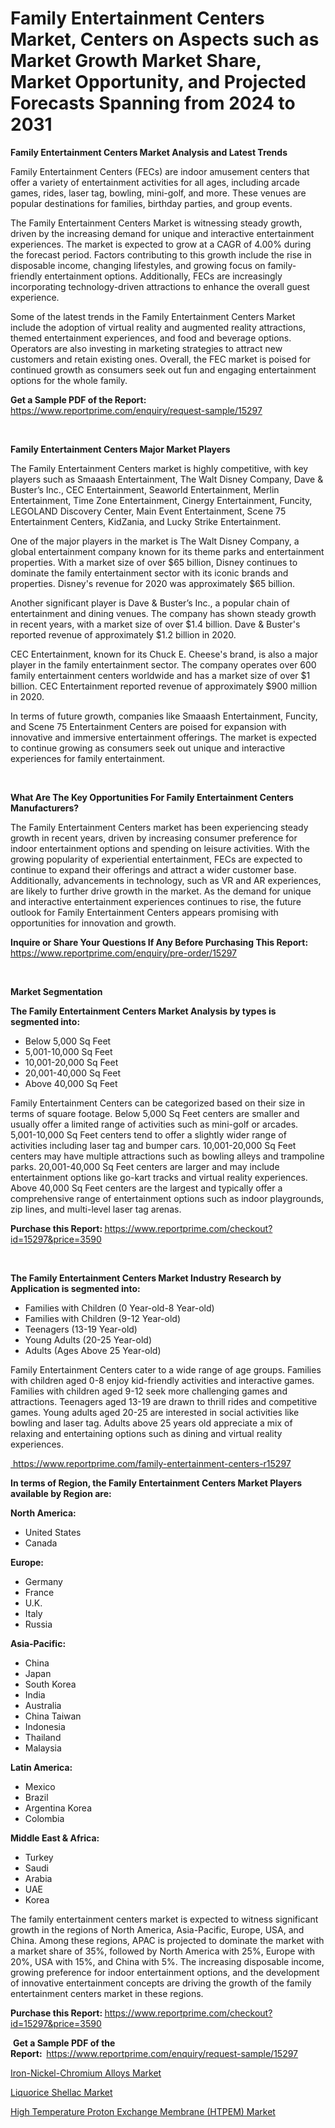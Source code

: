 <p><h1>Family Entertainment Centers Market, Centers on Aspects such as Market Growth Market Share, Market Opportunity, and Projected Forecasts Spanning from 2024 to 2031</h1></p><p><strong>Family Entertainment Centers Market Analysis and Latest Trends</strong></p>
<p><p>Family Entertainment Centers (FECs) are indoor amusement centers that offer a variety of entertainment activities for all ages, including arcade games, rides, laser tag, bowling, mini-golf, and more. These venues are popular destinations for families, birthday parties, and group events.</p><p>The Family Entertainment Centers Market is witnessing steady growth, driven by the increasing demand for unique and interactive entertainment experiences. The market is expected to grow at a CAGR of 4.00% during the forecast period. Factors contributing to this growth include the rise in disposable income, changing lifestyles, and growing focus on family-friendly entertainment options. Additionally, FECs are increasingly incorporating technology-driven attractions to enhance the overall guest experience.</p><p>Some of the latest trends in the Family Entertainment Centers Market include the adoption of virtual reality and augmented reality attractions, themed entertainment experiences, and food and beverage options. Operators are also investing in marketing strategies to attract new customers and retain existing ones. Overall, the FEC market is poised for continued growth as consumers seek out fun and engaging entertainment options for the whole family.</p></p>
<p><strong>Get a Sample PDF of the Report:&nbsp;</strong> <a href="https://www.reportprime.com/enquiry/request-sample/15297">https://www.reportprime.com/enquiry/request-sample/15297</a></p>
<p>&nbsp;</p>
<p><strong>Family Entertainment Centers Major Market Players</strong></p>
<p><p>The Family Entertainment Centers market is highly competitive, with key players such as Smaaash Entertainment, The Walt Disney Company, Dave & Buster’s Inc., CEC Entertainment, Seaworld Entertainment, Merlin Entertainment, Time Zone Entertainment, Cinergy Entertainment, Funcity, LEGOLAND Discovery Center, Main Event Entertainment, Scene 75 Entertainment Centers, KidZania, and Lucky Strike Entertainment.</p><p>One of the major players in the market is The Walt Disney Company, a global entertainment company known for its theme parks and entertainment properties. With a market size of over $65 billion, Disney continues to dominate the family entertainment sector with its iconic brands and properties. Disney's revenue for 2020 was approximately $65 billion.</p><p>Another significant player is Dave & Buster’s Inc., a popular chain of entertainment and dining venues. The company has shown steady growth in recent years, with a market size of over $1.4 billion. Dave & Buster's reported revenue of approximately $1.2 billion in 2020.</p><p>CEC Entertainment, known for its Chuck E. Cheese's brand, is also a major player in the family entertainment sector. The company operates over 600 family entertainment centers worldwide and has a market size of over $1 billion. CEC Entertainment reported revenue of approximately $900 million in 2020.</p><p>In terms of future growth, companies like Smaaash Entertainment, Funcity, and Scene 75 Entertainment Centers are poised for expansion with innovative and immersive entertainment offerings. The market is expected to continue growing as consumers seek out unique and interactive experiences for family entertainment.</p></p>
<p>&nbsp;</p>
<p><strong>What Are The Key Opportunities For Family Entertainment Centers Manufacturers?</strong></p>
<p><p>The Family Entertainment Centers market has been experiencing steady growth in recent years, driven by increasing consumer preference for indoor entertainment options and spending on leisure activities. With the growing popularity of experiential entertainment, FECs are expected to continue to expand their offerings and attract a wider customer base. Additionally, advancements in technology, such as VR and AR experiences, are likely to further drive growth in the market. As the demand for unique and interactive entertainment experiences continues to rise, the future outlook for Family Entertainment Centers appears promising with opportunities for innovation and growth.</p></p>
<p><strong>Inquire or Share Your Questions If Any Before Purchasing This Report:</strong> <a href="https://www.reportprime.com/enquiry/pre-order/15297">https://www.reportprime.com/enquiry/pre-order/15297</a></p>
<p>&nbsp;</p>
<p><strong>Market Segmentation</strong></p>
<p><strong>The Family Entertainment Centers Market Analysis by types is segmented into:</strong></p>
<p><ul><li>Below 5,000 Sq Feet</li><li>5,001-10,000 Sq Feet</li><li>10,001-20,000 Sq Feet</li><li>20,001-40,000 Sq Feet</li><li>Above 40,000 Sq Feet</li></ul></p>
<p><p>Family Entertainment Centers can be categorized based on their size in terms of square footage. Below 5,000 Sq Feet centers are smaller and usually offer a limited range of activities such as mini-golf or arcades. 5,001-10,000 Sq Feet centers tend to offer a slightly wider range of activities including laser tag and bumper cars. 10,001-20,000 Sq Feet centers may have multiple attractions such as bowling alleys and trampoline parks. 20,001-40,000 Sq Feet centers are larger and may include entertainment options like go-kart tracks and virtual reality experiences. Above 40,000 Sq Feet centers are the largest and typically offer a comprehensive range of entertainment options such as indoor playgrounds, zip lines, and multi-level laser tag arenas.</p></p>
<p><strong>Purchase this Report:&nbsp;</strong><a href="https://www.reportprime.com/checkout?id=15297&price=3590">https://www.reportprime.com/checkout?id=15297&price=3590</a></p>
<p>&nbsp;</p>
<p><strong>The Family Entertainment Centers Market Industry Research by Application is segmented into:</strong></p>
<p><ul><li>Families with Children (0 Year-old-8 Year-old)</li><li>Families with Children (9-12 Year-old)</li><li>Teenagers (13-19 Year-old)</li><li>Young Adults (20-25 Year-old)</li><li>Adults (Ages Above 25 Year-old)</li></ul></p>
<p><p>Family Entertainment Centers cater to a wide range of age groups. Families with children aged 0-8 enjoy kid-friendly activities and interactive games. Families with children aged 9-12 seek more challenging games and attractions. Teenagers aged 13-19 are drawn to thrill rides and competitive games. Young adults aged 20-25 are interested in social activities like bowling and laser tag. Adults above 25 years old appreciate a mix of relaxing and entertaining options such as dining and virtual reality experiences.</p></p>
<p><a href="https://www.reportprime.com/family-entertainment-centers-r15297">&nbsp;https://www.reportprime.com/family-entertainment-centers-r15297</a></p>
<p><strong>In terms of Region, the Family Entertainment Centers Market Players available by Region are:</strong></p>
<p>
    <p> <strong> North America: </strong>
        <ul>
            <li>United States</li>
            <li>Canada</li>
        </ul>
        </p> 
    <p> <strong> Europe: </strong>
        <ul>
            <li>Germany</li>
            <li>France</li>
            <li>U.K.</li>
            <li>Italy</li>
            <li>Russia</li>
        </ul>
        </p> 
    <p> <strong> Asia-Pacific: </strong>
        <ul>
            <li>China</li>
            <li>Japan</li>
            <li>South Korea</li>
            <li>India</li>
            <li>Australia</li>
            <li>China Taiwan</li>
            <li>Indonesia</li>
            <li>Thailand</li>
            <li>Malaysia</li>
        </ul>
        </p> 
    <p> <strong> Latin America: </strong>
        <ul>
            <li>Mexico</li>
            <li>Brazil</li>
            <li>Argentina Korea</li>
            <li>Colombia</li>
        </ul>
        </p> 
    <p> <strong> Middle East & Africa: </strong>
        <ul>
            <li>Turkey</li>
            <li>Saudi</li>
            <li>Arabia</li>
            <li>UAE</li>
            <li>Korea</li>
        </ul>
    </p>
    </p>
<p><p>The family entertainment centers market is expected to witness significant growth in the regions of North America, Asia-Pacific, Europe, USA, and China. Among these regions, APAC is projected to dominate the market with a market share of 35%, followed by North America with 25%, Europe with 20%, USA with 15%, and China with 5%. The increasing disposable income, growing preference for indoor entertainment options, and the development of innovative entertainment concepts are driving the growth of the family entertainment centers market in these regions.</p></p>
<p><strong>Purchase this Report: </strong><a href="https://www.reportprime.com/checkout?id=15297&price=3590">https://www.reportprime.com/checkout?id=15297&price=3590</a></p>
<p>&nbsp;<strong>Get a Sample PDF of the Report:&nbsp;&nbsp;</strong><a href="https://www.reportprime.com/enquiry/request-sample/15297">https://www.reportprime.com/enquiry/request-sample/15297</a></p>
<p><strong></strong></p>
<p><p><a href="https://www.linkedin.com/pulse/iron-nickel-chromium-alloys-market-goal-estimating-size-tvowe?trackingId=BZeYH8pVMFtvXIvYeVHAeQ%3D%3D">Iron-Nickel-Chromium Alloys Market</a></p><p><a href="https://www.linkedin.com/pulse/liquorice-shellac-market-provides-detailed-segmentation-fkgje?trackingId=OPlvW%2BeiaUCYulmgARkAyA%3D%3D">Liquorice Shellac Market</a></p><p><a href="https://www.linkedin.com/pulse/high-temperature-proton-exchange-membrane-htpem-market-8joze?trackingId=PCoPWQSebs5w77L6kVtc1Q%3D%3D">High Temperature Proton Exchange Membrane (HTPEM) Market</a></p></p>